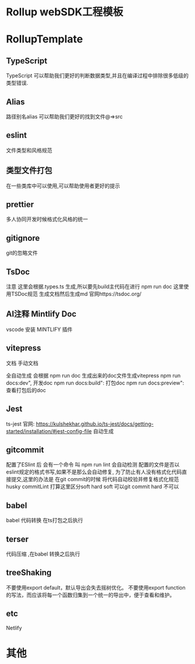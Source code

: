 # Rollup webSDK工程模板

# RollupTemplate

## TypeScript 
  TypeScript 可以帮助我们更好的判断数据类型,并且在编译过程中排除很多低级的类型错误.
## Alias
  路径别名alias 可以帮助我们更好的找到文件@=>src
## eslint
  文件类型和风格规范
## 类型文件打包
  在一些类库中可以使用,可以帮助使用者更好的提示
## prettier
  多人协同开发时候格式化风格的统一

## gitignore
  git的忽略文件
## TsDoc
  注意 这里会根据.types.ts 生成,所以要先build主代码在进行 npm run doc
  这里使用TSDoc规范 生成文档然后生成md 官网https://tsdoc.org/

## AI注释 Mintlify Doc
 vscode  安装 MINTLIFY 插件

## vitepress
  文档 手动文档

  全自动生成
  会根据 npm run doc  生成出来的doc文件生成vitepress
  npm run docs:dev", 开发doc
  npm run docs:build": 打包doc
  npm run docs:preview": 查看打包后的doc

## Jest 
ts-jest 官网: https://kulshekhar.github.io/ts-jest/docs/getting-started/installation/#jest-config-file
自动生成

## gitcommit
配置了ESlint 后 会有一个命令 叫 npm run lint 会自动检测 配置的文件是否以eslint规定的格式书写,如果不是那么会自动修复,
为了防止有人没有格式化代码直接提交,这里的办法是 在git commit的时候 将代码自动校验并修复格式化规范
 husky commitLint
 打算这里区分soft hard soft 可以git commit  hard 不可以

## babel
babel 代码转换 在ts打包之后执行

## terser
代码压缩 ,在babel 转换之后执行

## treeShaking
不要使用export default，默认导出会失去摇树优化。
不要使用export function的写法，而应该将每一个函数归集到一个统一的导出中，便于查看和维护。

etc
------
 Netlify
# 其他
